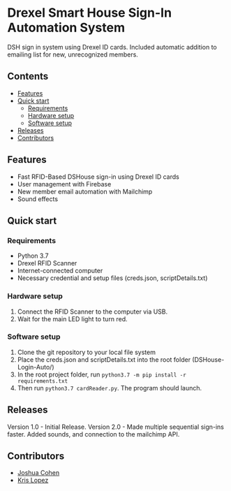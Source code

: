 # Drexel Smart House Sign-In Automation System

DSH sign in system using Drexel ID cards. Included automatic addition to emailing list for new, unrecognized members.

## Contents
- [Features](#features)
- [Quick start](#quickstart)
  - [Requirements](#requirements)
  - [Hardware setup](#hardwaresetup)
  - [Software setup](#softwaresetup)
- [Releases](#releases)
- [Contributors](#contributors)

## Features <a name="features"></a>
 - Fast RFID-Based DSHouse sign-in using Drexel ID cards
 - User management with Firebase
 - New member email automation with Mailchimp
 - Sound effects

## Quick start <a name="quickstart"></a>

### Requirements <a name="requirements"></a>
- Python 3.7
- Drexel RFID Scanner
- Internet-connected computer
- Necessary credential and setup files (creds.json, scriptDetails.txt) 

### Hardware setup <a name="hardwaresetup"></a>
1. Connect the RFID Scanner to the computer via USB.
2. Wait for the main LED light to turn red.

### Software setup <a name="softwaresetup"></a>
1. Clone the git repository to your local file system
2. Place the creds.json and scriptDetails.txt into the root folder (DSHouse-Login-Auto/)
3. In the root project folder, run `python3.7 -m pip install -r requirements.txt`
4. Then run `python3.7 cardReader.py`. The program should launch.

## Releases <a name="releases"></a>
Version 1.0 - Initial Release.
Version 2.0 - Made multiple sequential sign-ins faster. Added sounds, and connection to the mailchimp API.

## Contributors <a name="contributors"></a>
- [Joshua Cohen](https://github.com/jcohen98)
- [Kris Lopez](https://github.com/krislopez99)
